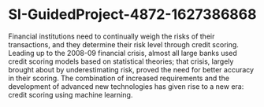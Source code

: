 # SI-GuidedProject-4872-1627386868
Financial institutions need to continually weigh the risks of their transactions, and they determine their risk level through credit scoring. Leading up to the 2008-09 financial crisis, almost all large banks used credit scoring models based on statistical theories; that crisis, largely brought about by underestimating risk, proved the need for better accuracy in their scoring. The combination of increased requirements and the development of advanced new technologies has given rise to a new era: credit scoring using machine learning.
